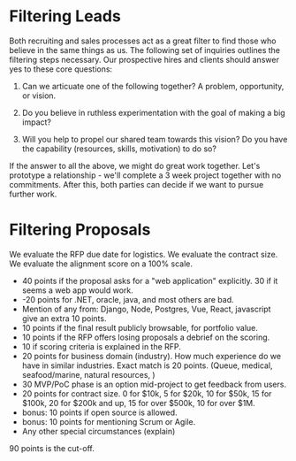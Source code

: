 
# Filtering Leads

Both recruiting and sales processes act as a great filter to find those who believe in the same things as us. The following
set of inquiries outlines the filtering steps necessary. Our prospective hires and clients should answer yes to these core questions:

1) Can we articuate one of the following together? A problem, opportunity, or vision.

2) Do you believe in ruthless experimentation with the goal of making a big impact?

3) Will you help to propel our shared team towards this vision? Do you have the capability (resources, skills, motivation) to do so?

If the answer to all the above, we might do great work together. Let's prototype a relationship - we'll complete a 3 week project together with no commitments. After this, both parties can decide if we want to pursue further work.

# Filtering Proposals

We evaluate the RFP due date for logistics.
We evaluate the contract size.
We evaluate the alignment score on a 100% scale.
  * 40 points if the proposal asks for a "web application" explicitly. 30 if it seems a web app would work.
  * -20 points for .NET, oracle, java, and most others are bad. 
  * Mention of any from: Django, Node, Postgres, Vue, React, javascript give an extra 10 points.
  * 10 points if the final result publicly browsable, for portfolio value.
  * 10 points if the RFP offers losing proposals a debrief on the scoring.
  * 10 if scoring criteria is explained in the RFP.
  * 20 points for business domain (industry). How much experience do we have in similar industries. Exact match is 20 points. (Queue, medical, seafood/marine, natural resources, )
  * 30 MVP/PoC phase is an option mid-project to get feedback from users.
  * 20 points for contract size. 0 for $10k, 5 for $20k, 10 for $50k, 15 for $100k, 20 for $200k and up, 15 for over $500k, 10 for over $1M.
  * bonus: 10 points if open source is allowed.
  * bonus: 10 points for mentioning Scrum or Agile.
  * Any other special circumstances (explain)

90 points is the cut-off.
